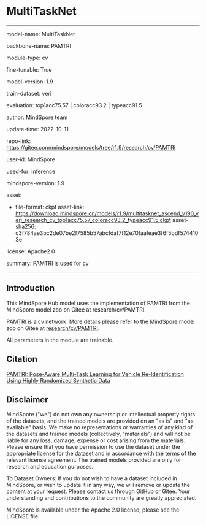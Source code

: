 # MultiTaskNet

---

model-name: MultiTaskNet

backbone-name: PAMTRI

module-type: cv

fine-tunable: True

model-version: 1.9

train-dataset: veri

evaluation: top1acc75.57 | coloracc93.2 | typeacc91.5

author: MindSpore team

update-time: 2022-10-11

repo-link: <https://gitee.com/mindspore/models/tree/r1.9/research/cv/PAMTRI>

user-id: MindSpore

used-for: inference

mindspore-version: 1.9

asset:

-
    file-format: ckpt
    asset-link: <https://download.mindspore.cn/models/r1.9/multitasknet_ascend_v190_veri_research_cv_top1acc75.57_coloracc93.2_typeacc91.5.ckpt>
    asset-sha256: c3f784ae3bc2de07be2f7585b57abcfdaf7f12e70faafeae3f6f5bdf5744103e

license: Apache2.0

summary: PAMTRI is used for cv

---

## Introduction

This MindSpore Hub model uses the implementation of PAMTRI from the MindSpore model zoo on Gitee at research/cv/PAMTRI.

PAMTRI is a cv network. More details please refer to the MindSpore model zoo on Gitee at [research/cv/PAMTRI](https://gitee.com/mindspore/models/blob/r1.9/research/cv/PAMTRI/README.md).

All parameters in the module are trainable.

## Citation

[PAMTRI: Pose-Aware Multi-Task Learning for Vehicle Re-Identification Using Highly Randomized Synthetic Data](https://arxiv.org/pdf/2005.00673.pdf)

## Disclaimer

MindSpore ("we") do not own any ownership or intellectual property rights of the datasets, and the trained models are provided on an "as is" and "as available" basis. We make no representations or warranties of any kind of the datasets and trained models (collectively, “materials”) and will not be liable for any loss, damage, expense or cost arising from the materials. Please ensure that you have permission to use the dataset under the appropriate license for the dataset and in accordance with the terms of the relevant license agreement. The trained models provided are only for research and education purposes.

To Dataset Owners: If you do not wish to have a dataset included in MindSpore, or wish to update it in any way, we will remove or update the content at your request. Please contact us through GitHub or Gitee. Your understanding and contributions to the community are greatly appreciated.

MindSpore is available under the Apache 2.0 license, please see the LICENSE file.
